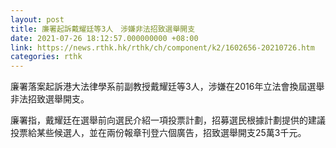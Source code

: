 ```yaml
---
layout: post
title: 廉署起訴戴耀廷等3人　涉嫌非法招致選舉開支
date: 2021-07-26 18:12:57.000000000 +08:00
link: https://news.rthk.hk/rthk/ch/component/k2/1602656-20210726.htm
categories: rthk
---
```


廉署落案起訴港大法律學系前副教授戴耀廷等3人，涉嫌在2016年立法會換屆選舉非法招致選舉開支。

廉署指，戴耀廷在選舉前向選民介紹一項投票計劃，招募選民根據計劃提供的建議投票給某些候選人，並在兩份報章刊登六個廣告，招致選舉開支25萬3千元。
